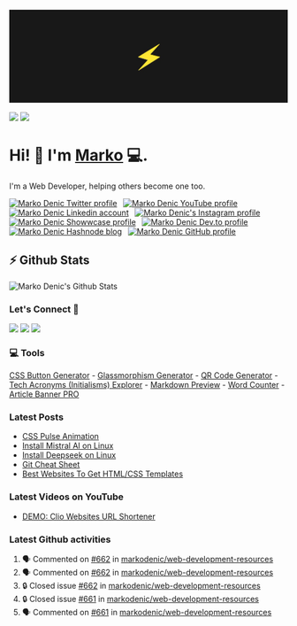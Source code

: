 ![Repository Banner](banner.png)

[![](https://komarev.com/ghpvc/?username=markoDenic&color=blue&label=Profile%20Views)](https://github.com/markoDenic/markoDenic)
[![](https://img.shields.io/github/followers/markoDenic?label=GitHub%20Followers)](https://github.com/markoDenic)

# Hi! 👋 I'm [Marko](https://markodenic.com) 💻.

I'm a Web Developer, helping others become one too.


<!-- Socials -->
<a href="https://twitter.com/denicmarko"><img src="https://cdn.worldvectorlogo.com/logos/twitter-6.svg" title="Twitter" alt="Marko Denic Twitter profile" width="40"/></a>
&ensp;<a href="https://www.youtube.com/channel/UCRgyPAKycnp_kkpny_uZBcQ"><img src="https://cdn.worldvectorlogo.com/logos/youtube-icon-5.svg" title="YouTube" alt="Marko Denic YouTube profile" width="40"/></a>
&ensp;<a href="https://www.linkedin.com/in/denicmarko/"><img src="https://cdn.worldvectorlogo.com/logos/linkedin-icon-2.svg" title="Linkedin" alt="Marko Denic Linkedin account" width="30"/></a>
&ensp;<a href="https://www.instagram.com/denicmarko_"><img src="https://raw.githubusercontent.com/rahuldkjain/github-profile-readme-generator/master/src/images/icons/Social/instagram.svg" alt="Marko Denic's Instagram profile" width="30" /></a>
&ensp;<a href="https://www.showwcase.com/denicmarko"><img src="https://www.showwcase.com/favicon.png" title="Showwcase" alt="Marko Denic Showwcase profile" width="30"/></a>
&ensp;<a href="https://dev.to/denicmarko"><img src="https://cdn.worldvectorlogo.com/logos/devto.svg" title="DEV" alt="Marko Denic Dev.to profile" width="30"/></a>
&ensp;<a href="https://denic.hashnode.dev/"><img src="https://cdn.hashnode.com/res/hashnode/image/upload/v1611902473383/CDyAuTy75.png" title="Hashnode" alt="Marko Denic Hashnode blog" width="30"/></a>
&ensp;<a href="https://github.com/markodenic"><img src="https://cdn.worldvectorlogo.com/logos/github-icon-1.svg" title="GitHub" alt="Marko Denic GitHub profile" width="30"/></a>
<br>

## ⚡ Github Stats

![Marko Denic's Github Stats](https://github-readme-stats.vercel.app/api?username=markoDenic&theme=dark)

### Let's Connect 🔗

[![](https://img.shields.io/badge/linkedin-%230077B5.svg?&style=for-the-badge&logo=linkedin&logoColor=white0e76a8)](https://www.linkedin.com/in/denicmarko/)
[![](https://img.shields.io/badge/twitter-%230077B5.svg?&style=for-the-badge&logo=twitter&logoColor=white&color=00acee)](https://x.com/denicmarko) 
[![](https://img.shields.io/badge/instagram-%230077B5.svg?&style=for-the-badge&logo=instagram&logoColor=white&color=8a3ab9)](https://www.instagram.com/denicmarko_/)

### 💻 Tools
[CSS Button Generator](https://markodenic.com/tools/buttons-generator/) - [Glassmorphism Generator](https://markodenic.com/tools/glassmorphism-css-generator/) - [QR Code Generator](https://markodenic.com/tools/qr-code-generator/) - [Tech Acronyms (Initialisms) Explorer](https://markodenic.com/tools/tech-acronyms-explorer/) - [Markdown Preview](https://freecodetools.org/markdown-preview/) - [Word Counter](https://freecodetools.org/word-counter/) - [Article Banner PRO](https://articlebannerpro.com/)

### Latest Posts
<!-- BLOG-POST-LIST:START -->
- [CSS Pulse Animation](https://markodenic.com/css-pulse-animation/)
- [Install Mistral AI on Linux](https://markodenic.com/install-mistral-ai-on-linux/)
- [Install Deepseek on Linux](https://markodenic.com/install-deepseek-on-linux/)
- [Git Cheat Sheet](https://markodenic.com/git-cheat-sheet/)
- [Best Websites To Get HTML/CSS Templates](https://markodenic.com/best-websites-to-get-html-css-templates/)
<!-- BLOG-POST-LIST:END -->

### Latest Videos on YouTube
<!-- YOUTUBE-VIDEOS-LIST:START -->
- [DEMO: Clio Websites URL Shortener](https://www.youtube.com/watch?v=F_JDmwrbqVY)
<!-- YOUTUBE-VIDEOS-LIST:END --> 

### Latest Github activities
<!--START_SECTION:activity-->
1. 🗣 Commented on [#662](https://github.com/markodenic/web-development-resources/issues/662#issuecomment-2851060747) in [markodenic/web-development-resources](https://github.com/markodenic/web-development-resources)
2. 🗣 Commented on [#662](https://github.com/markodenic/web-development-resources/issues/662#issuecomment-2849363796) in [markodenic/web-development-resources](https://github.com/markodenic/web-development-resources)
3. 🔒 Closed issue [#662](https://github.com/markodenic/web-development-resources/issues/662) in [markodenic/web-development-resources](https://github.com/markodenic/web-development-resources)
4. 🔒 Closed issue [#661](https://github.com/markodenic/web-development-resources/issues/661) in [markodenic/web-development-resources](https://github.com/markodenic/web-development-resources)
5. 🗣 Commented on [#661](https://github.com/markodenic/web-development-resources/issues/661#issuecomment-2849362618) in [markodenic/web-development-resources](https://github.com/markodenic/web-development-resources)
<!--END_SECTION:activity-->

